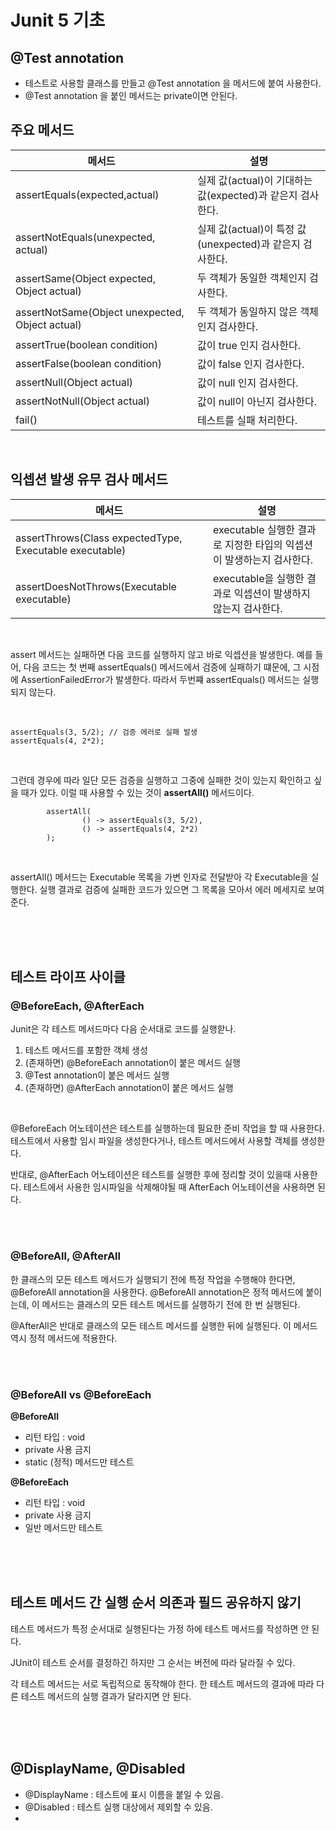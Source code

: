 # Junit 5 기초

## @Test annotation

- 테스트로 사용할 클래스를 만들고 @Test annotation 을 메서드에 붙여 사용한다.
- @Test annotation 을 붙인 메서드는 private이면 안된다.

## 주요 메서드

| 메서드                                             | 설명                                        |
|-------------------------------------------------|-------------------------------------------|
| assertEquals(expected,actual)                   | 실제 값(actual)이 기대하는 값(expected)과 같은지 검사한다. |
| assertNotEquals(unexpected, actual)             | 실제 값(actual)이 특정 값(unexpected)과 같은지 검사한다. |
| assertSame(Object expected, Object actual)      | 두 객체가 동일한 객체인지 검사한다.                      |
| assertNotSame(Object unexpected, Object actual) | 두 객체가 동일하지 않은 객체인지 검사한다.                  |
| assertTrue(boolean condition)                   | 값이 true 인지 검사한다.                          |
| assertFalse(boolean condition)                  | 값이 false 인지 검사한다.                         |
| assertNull(Object actual)                       | 값이 null 인지 검사한다.                          |
| assertNotNull(Object actual)                    | 값이 null이 아닌지 검사한다.                        |
| fail()                                          | 테스트를 실패 처리한다.                             |


<br>

## 익셉션 발생 유무 검사 메서드
| 메서드                                                        | 설명                                          |
|------------------------------------------------------------|---------------------------------------------|
| assertThrows(Class<T> expectedType, Executable executable) | executable 실행한 결과로 지정한 타입의 익셉션이 발생하는지 검사한다. |
| assertDoesNotThrows(Executable executable)                 | executable을 실행한 결과로 익셉션이 발생하지 않는지 검사한다.     |

<br>

assert 메서드는 실패하면 다음 코드를 실행하지 않고 바로 익셉션을 발생한다.
예를 들어, 다음 코드는 첫 번째 assertEquals() 메서드에서 검증에 실패하기 떄문에, 그 시점에 AssertionFailedError가 발생한다.
따라서 두번쨰 assertEquals() 메서드는 실행되지 않는다.

<br>

```
assertEquals(3, 5/2); // 검증 에러로 실패 발생
assertEquals(4, 2*2);
```

<br>

그런데 경우에 따라 일단 모든 검증을 실행하고 그중에 실패한 것이 있는지 확인하고 싶을 때가 있다.
이럴 때 사용할 수 있는 것이 **assertAll()** 메서드이다.

```
        assertAll(
                () -> assertEquals(3, 5/2),
                () -> assertEquals(4, 2*2)
        );
```

<br>

assertAll() 메서드는 Executable 목록을 가변 인자로 전달받아 각 Executable을 실행한다.
실행 결과로 검증에 실패한 코드가 있으면 그 목록을 모아서 에러 메세지로 보여준다.

<br>
<br>
<br>

## 테스트 라이프 사이클

### @BeforeEach, @AfterEach

Junit은 각 테스트 메서드마다 다음 순서대로 코드를 실행핟나.

1. 테스트 메서드를 포함한 객체 생성 
2. (존재하면) @BeforeEach annotation이 붙은 메서드 실행
3. @Test annotation이 붙은 메서드 실행
4. (존재하면) @AfterEach annotation이 붙은 메서드 실행

<br>

@BeforeEach 어노테이션은 테스트를 실행하는데 필요한 준비 작업을 할 때 사용한다.
테스트에서 사용할 임시 파일을 생성한다거나, 테스트 메서드에서 사용할 객체를 생성한다.

반대로, @AfterEach 어노테이션은 테스트를 실행한 후에 정리할 것이 있을때 사용한다. 
테스트에서 사용한 임시파일을 삭제해야될 때 AfterEach 어노테이션을 사용하면 된다.


<br>
<br>

### @BeforeAll, @AfterAll

한 클래스의 모든 테스트 메서드가 실행되기 전에 특정 작업을 수행해야 한다면, @BeforeAll annotation을 사용한다.
@BeforeAll annotation은 정적 메서드에 붙이는데, 이 메서드는 클래스의 모든 테스트 메서드를 실행하기 전에 한 번 실행된다.

@AfterAll은 반대로 클래스의 모든 테스트 메서드를 실행한 뒤에 실행된다. 이 메서드 역시 정적 메서드에 적용한다.


<br>
<br>

### @BeforeAll vs @BeforeEach

**@BeforeAll**

- 리턴 타입 : void  
- private 사용 금지  
- static (정적) 메서드만 테스트  

**@BeforeEach**  
- 리턴 타입 : void  
- private 사용 금지  
- 일반 메서드만 테스트 

<br>
<br>
<br>

## 테스트 메서드 간 실행 순서 의존과 필드 공유하지 않기 

 테스트 메서드가 특정 순서대로 실행된다는 가정 하에 테스트 메서드를 작성하면 안 된다.

JUnit이 테스트 순서를 결정하긴 하지만 그 순서는 버전에 따라 달라질 수 있다.

각 테스트 메서드는 서로 독립적으로 동작해야 한다. 한 테스트 메서드의 결과에 따라 다른 테스트 메서드의 실행 결과가 달라지면 안 된다.

<br>
<br>
<br>

## @DisplayName, @Disabled 

- @DisplayName : 테스트에 표시 이름을 붙일 수 있음.
- @Disabled : 테스트 실행 대상에서 제외할 수 있음.
- 
